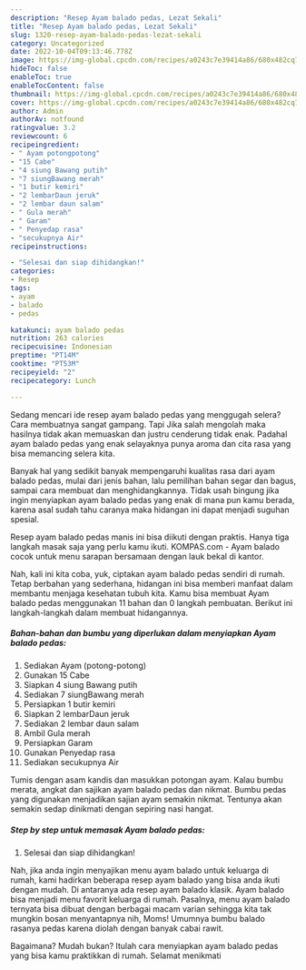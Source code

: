 ```yaml
---
description: "Resep Ayam balado pedas, Lezat Sekali"
title: "Resep Ayam balado pedas, Lezat Sekali"
slug: 1320-resep-ayam-balado-pedas-lezat-sekali
category: Uncategorized
date: 2022-10-04T09:13:46.778Z
image: https://img-global.cpcdn.com/recipes/a0243c7e39414a86/680x482cq70/ayam-balado-pedas-foto-resep-utama.jpg
hideToc: false
enableToc: true
enableTocContent: false
thumbnail: https://img-global.cpcdn.com/recipes/a0243c7e39414a86/680x482cq70/ayam-balado-pedas-foto-resep-utama.jpg
cover: https://img-global.cpcdn.com/recipes/a0243c7e39414a86/680x482cq70/ayam-balado-pedas-foto-resep-utama.jpg
author: Admin
authorAv: notfound
ratingvalue: 3.2
reviewcount: 6
recipeingredient:
- " Ayam potongpotong"
- "15 Cabe"
- "4 siung Bawang putih"
- "7 siungBawang merah"
- "1 butir kemiri"
- "2 lembarDaun jeruk"
- "2 lembar daun salam"
- " Gula merah"
- " Garam"
- " Penyedap rasa"
- "secukupnya Air"
recipeinstructions:

- "Selesai dan siap dihidangkan!"
categories:
- Resep
tags:
- ayam
- balado
- pedas

katakunci: ayam balado pedas 
nutrition: 263 calories
recipecuisine: Indonesian
preptime: "PT14M"
cooktime: "PT53M"
recipeyield: "2"
recipecategory: Lunch

---
```



Sedang mencari ide resep ayam balado pedas yang menggugah selera? Cara membuatnya sangat gampang. Tapi Jika salah mengolah maka hasilnya tidak akan memuaskan dan justru cenderung tidak enak. Padahal ayam balado pedas yang enak selayaknya punya aroma dan cita rasa yang bisa memancing selera kita.


Banyak hal yang sedikit banyak mempengaruhi kualitas rasa dari ayam balado pedas, mulai dari jenis bahan, lalu pemilihan bahan segar dan bagus, sampai cara membuat dan menghidangkannya. Tidak usah bingung jika ingin menyiapkan ayam balado pedas yang enak di mana pun kamu berada, karena asal sudah tahu caranya maka hidangan ini dapat menjadi suguhan spesial.

Resep ayam balado pedas manis ini bisa diikuti dengan praktis. Hanya tiga langkah masak saja yang perlu kamu ikuti. KOMPAS.com - Ayam balado cocok untuk menu sarapan bersamaan dengan lauk bekal di kantor.


Nah, kali ini kita coba, yuk, ciptakan ayam balado pedas sendiri di rumah. Tetap berbahan yang sederhana, hidangan ini bisa memberi manfaat dalam membantu menjaga kesehatan tubuh kita. Kamu bisa membuat Ayam balado pedas menggunakan 11 bahan dan 0 langkah pembuatan. Berikut ini langkah-langkah dalam membuat hidangannya.

<!--inarticleads1-->

##### Bahan-bahan dan bumbu yang diperlukan dalam menyiapkan Ayam balado pedas:

1. Sediakan  Ayam (potong-potong)
1. Gunakan 15 Cabe
1. Siapkan 4 siung Bawang putih
1. Sediakan 7 siungBawang merah
1. Persiapkan 1 butir kemiri
1. Siapkan 2 lembarDaun jeruk
1. Sediakan 2 lembar daun salam
1. Ambil  Gula merah
1. Persiapkan  Garam
1. Gunakan  Penyedap rasa
1. Sediakan secukupnya Air


Tumis dengan asam kandis dan masukkan potongan ayam. Kalau bumbu merata, angkat dan sajikan ayam balado pedas dan nikmat. Bumbu pedas yang digunakan menjadikan sajian ayam semakin nikmat. Tentunya akan semakin sedap dinikmati dengan sepiring nasi hangat. 

<!--inarticleads2-->

##### Step by step untuk memasak Ayam balado pedas:


1. Selesai dan siap dihidangkan!

Nah, jika anda ingin menyajikan menu ayam balado untuk keluarga di rumah, kami hadirkan beberapa resep ayam balado yang bisa anda ikuti dengan mudah. Di antaranya ada resep ayam balado klasik. Ayam balado bisa menjadi menu favorit keluarga di rumah. Pasalnya, menu ayam balado ternyata bisa dibuat dengan berbagai macam varian sehingga kita tak mungkin bosan menyantapnya nih, Moms! Umumnya bumbu balado rasanya pedas karena diolah dengan banyak cabai rawit. 

Bagaimana? Mudah bukan? Itulah cara menyiapkan ayam balado pedas yang bisa kamu praktikkan di rumah. Selamat menikmati
